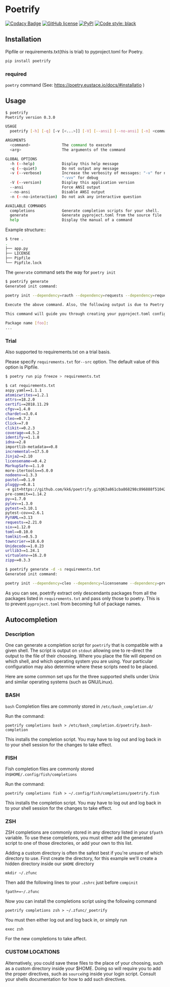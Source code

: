 # Poetrify

[![Codacy Badge](https://api.codacy.com/project/badge/Grade/b6382d985bf745958b70832f6b356615)](https://app.codacy.com/app/hiro.ashiya/poetrify?utm_source=github.com&utm_medium=referral&utm_content=kk6/poetrify&utm_campaign=Badge_Grade_Settings)
[![GitHub license](https://img.shields.io/badge/license-MIT-blue.svg?style=flat-square)](https://raw.githubusercontent.com/kk6/poetrify/master/LICENSE)
[![PyPI](https://img.shields.io/pypi/v/poetrify.svg?style=flat-square)](https://pypi.python.org/pypi/poetrify)
[![Code style: black](https://img.shields.io/badge/code%20style-black-000000.svg)](https://github.com/ambv/black)

## Installation

Pipfile or requirements.txt(this is trial) to pyproject.toml for Poetry.

```bash
pip install poetrify
```

### required

`poetry` command (See: <https://poetry.eustace.io/docs/#installatio> )

## Usage

```bash
$ poetrify
Poetrify version 0.3.0

USAGE
  poetrify [-h] [-q] [-v [<...>]] [-V] [--ansi] [--no-ansi] [-n] <command> [<arg1>] ... [<argN>]

ARGUMENTS
  <command>              The command to execute
  <arg>                  The arguments of the command

GLOBAL OPTIONS
  -h (--help)            Display this help message
  -q (--quiet)           Do not output any message
  -v (--verbose)         Increase the verbosity of messages: "-v" for normal output, "-vv" for more verbose output and
                         "-vvv" for debug
  -V (--version)         Display this application version
  --ansi                 Force ANSI output
  --no-ansi              Disable ANSI output
  -n (--no-interaction)  Do not ask any interactive question

AVAILABLE COMMANDS
  completions            Generate completion scripts for your shell.
  generate               Generate pyproject.toml from the source file
  help                   Display the manual of a command
```

Example structure::

```bash
$ tree .
.
├── app.py
├── LICENSE
├── Pipfile
└── Pipfile.lock
```

The `generate` command sets the way for `poetry init`

```bash
$ poetrify generate
Generated init command:

poetry init --dependency=rauth --dependency=requests --dependency=requests-cache --dependency=furl --dependency=arrow --dependency=pytest --dependency=responses --dev-dependency=pytest --dev-dependency=pytest-cov --dev-dependency=pytest-flake8 --dev-dependency=responses --dev-dependency=pytest-runner --license=MIT

Execute the above command. Also, the following output is due to Poetry.

This command will guide you through creating your pyproject.toml config.

Package name [foo]:
...
```

### Trial

Also supported to requirements.txt on a trial basis.

Please specify `requirements.txt` for`--src` option. The default value of this option is Pipfile.

```bash
$ poetry run pip freeze > requirements.txt

$ cat requirements.txt
aspy.yaml==1.1.1
atomicwrites==1.2.1
attrs==18.2.0
certifi==2018.11.29
cfgv==1.4.0
chardet==3.0.4
cleo==0.7.2
Click==7.0
clikit==0.2.3
coverage==4.5.2
identify==1.1.8
idna==2.8
importlib-metadata==0.8
incremental==17.5.0
Jinja2==2.10
licensename==0.4.2
MarkupSafe==1.1.0
more-itertools==5.0.0
nodeenv==1.3.3
pastel==0.1.0
pluggy==0.8.1
-e git+https://github.com/kk6/poetrify.git@63a861cba868298c896888f5104230c4a00896bb#egg=poetrify
pre-commit==1.14.2
py==1.7.0
pylev==1.3.0
pytest==3.10.1
pytest-cov==2.6.1
PyYAML==3.13
requests==2.21.0
six==1.12.0
toml==0.10.0
tomlkit==0.5.3
towncrier==18.6.0
Unidecode==1.0.23
urllib3==1.24.1
virtualenv==16.2.0
zipp==0.3.3

$ poetrify generate -d -s requirements.txt
Generated init command:

poetry init --dependency=cleo --dependency=licensename --dependency=pre-commit --dependency=pytest-cov --dependency=requests --dependency=tomlkit --dependency=towncrier --license=MIT
```

As you can see, poetrify extract only descendants packages from all the packages listed in `requirements.txt` and pass only those to poetry. This is to prevent `pyproject.toml` from becoming full of package names.

## Autocompletion

### Description

One can generate a completion script for `poetrify` that is compatible with a given shell. The
script is output on `stdout` allowing one to re-direct the output to the file of their choosing.
Where you place the file will depend on which shell, and which operating system you are using. Your particular
configuration may also determine where these scripts need to be placed.

Here are some common set ups for the three supported shells under Unix and similar operating systems (such as
GNU/Linux).

### BASH

`bash`
Completion files are commonly stored in `/etc/bash_completion.d/`

Run the command:

`poetrify completions bash > /etc/bash_completion.d/poetrify.bash-completion`

This installs the completion script. You may have to log out and log back in to your shell session for the changes to
take effect.

### FISH

Fish completion files are commonly stored in`$HOME/.config/fish/completions`

Run the command:

`poetrify completions fish > ~/.config/fish/completions/poetrify.fish`

This installs the completion script. You may have to log out and log back in to your shell session for the changes to
take effect.

### ZSH

ZSH completions are commonly stored in any directory listed in your `$fpath` variable. To use these
completions, you must either add the generated script to one of those directories, or add your own to this list.

Adding a custom directory is often the safest best if you're unsure of which directory to use. First create the
directory, for this example we'll create a hidden directory inside our `$HOME` directory

`mkdir ~/.zfunc`

Then add the following lines to your `.zshrc` just before `compinit`

`fpath+=~/.zfunc`

Now you can install the completions script using the following command

`poetrify completions zsh > ~/.zfunc/_poetrify`

You must then either log out and log back in, or simply run

`exec zsh`

For the new completions to take affect.

### CUSTOM LOCATIONS

Alternatively, you could save these files to the place of your choosing, such as a custom directory inside your
\$HOME. Doing so will require you to add the proper directives, such as `source`ing inside your login script. Consult
your shells documentation for how to add such directives.
